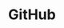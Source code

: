 ---
title: "GitHub"
description: "GitHubで詰まったところ"
slug: "GitHub"
image: "github_top.png"
style:
    background: "#2a9d8f"
    color: "#fff"
---